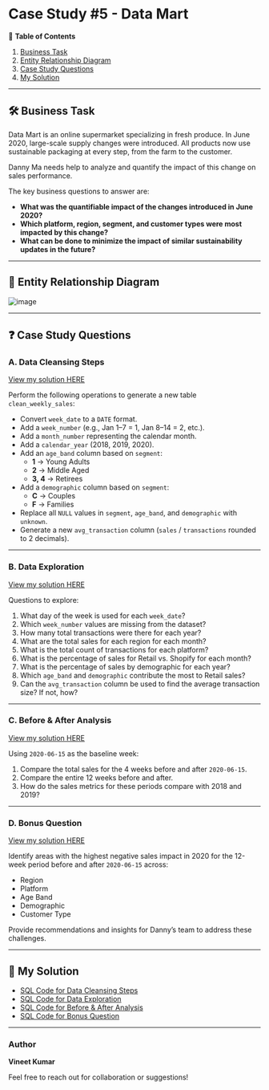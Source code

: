 # Case Study #5 - Data Mart  

📕 **Table of Contents**  
1. [Business Task](#business-task)  
2. [Entity Relationship Diagram](#entity-relationship-diagram)  
3. [Case Study Questions](#case-study-questions)  
4. [My Solution](#my-solution)  

---

## 🛠️ Business Task  
Data Mart is an online supermarket specializing in fresh produce. In June 2020, large-scale supply changes were introduced. All products now use sustainable packaging at every step, from the farm to the customer.  

Danny Ma needs help to analyze and quantify the impact of this change on sales performance.  

The key business questions to answer are:  
- **What was the quantifiable impact of the changes introduced in June 2020?**  
- **Which platform, region, segment, and customer types were most impacted by this change?**  
- **What can be done to minimize the impact of similar sustainability updates in the future?**

---

## 🔐 Entity Relationship Diagram  
![image](https://github.com/user-attachments/assets/fdf473db-a8af-4b96-889e-dff83fc1fcf2)
 

---

## ❓ Case Study Questions  

### A. Data Cleansing Steps  
[View my solution HERE](#)  

Perform the following operations to generate a new table `clean_weekly_sales`:  
- Convert `week_date` to a `DATE` format.  
- Add a `week_number` (e.g., Jan 1–7 = 1, Jan 8–14 = 2, etc.).  
- Add a `month_number` representing the calendar month.  
- Add a `calendar_year` (2018, 2019, 2020).  
- Add an `age_band` column based on `segment`:  
  - **1** → Young Adults  
  - **2** → Middle Aged  
  - **3, 4** → Retirees  
- Add a `demographic` column based on `segment`:  
  - **C** → Couples  
  - **F** → Families  
- Replace all `NULL` values in `segment`, `age_band`, and `demographic` with `unknown`.  
- Generate a new `avg_transaction` column (`sales` / `transactions` rounded to 2 decimals).  

---

### B. Data Exploration  
[View my solution HERE](#)  

Questions to explore:  
1. What day of the week is used for each `week_date`?  
2. Which `week_number` values are missing from the dataset?  
3. How many total transactions were there for each year?  
4. What are the total sales for each region for each month?  
5. What is the total count of transactions for each platform?  
6. What is the percentage of sales for Retail vs. Shopify for each month?  
7. What is the percentage of sales by demographic for each year?  
8. Which `age_band` and `demographic` contribute the most to Retail sales?  
9. Can the `avg_transaction` column be used to find the average transaction size? If not, how?  

---

### C. Before & After Analysis  
[View my solution HERE](#)  

Using `2020-06-15` as the baseline week:  
1. Compare the total sales for the 4 weeks before and after `2020-06-15`.  
2. Compare the entire 12 weeks before and after.  
3. How do the sales metrics for these periods compare with 2018 and 2019?  

---

### D. Bonus Question  
[View my solution HERE](#)  

Identify areas with the highest negative sales impact in 2020 for the 12-week period before and after `2020-06-15` across:  
- Region  
- Platform  
- Age Band  
- Demographic  
- Customer Type  

Provide recommendations and insights for Danny’s team to address these challenges.  

---

## 📝 My Solution  
- [SQL Code for Data Cleansing Steps](#)  
- [SQL Code for Data Exploration](#)  
- [SQL Code for Before & After Analysis](#)  
- [SQL Code for Bonus Question](#)  

---

### Author  
**Vineet Kumar**  

Feel free to reach out for collaboration or suggestions!  
